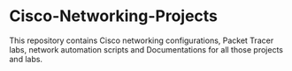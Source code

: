# Cisco-Networking-Projects
This repository contains Cisco networking configurations, Packet Tracer labs, network automation scripts and Documentations for all those projects and labs.

